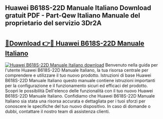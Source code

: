 ## Huawei B618S-22D Manuale Italiano Download gratuit PDF - Part-Qew Italiano Manuale del proprietario del servizio 3Dr2A

# <h2><a href="http://dfcyfok.blite.top/?on=Huawei+B618S-22D+Manuale+Italiano">🔗Download 👉🔴 Huawei B618S-22D Manuale Italiano</a></h2>

[![Huawei B618S-22D Manuale Italiano download](https://i.imgur.com/lujVjoI.png)](http://dfcyfok.blite.top/?on=Huawei+B618S-22D+Manuale+Italiano)
Benvenuto nella guida per l'utente Huawei B618S-22D Manuale Italiano, la tua risorsa centrale per comprendere e utilizzare il tuo nuovo prodotto. Istruzioni di base Huawei B618S-22D Manuale Italiano questo manuale contiene istruzioni importanti per la configurazione e il funzionamento sicuri ed efficaci del prodotto. Scopri le possibilità Dell'elenco delle funzionalità con il tuo nuovo Huawei B618S-22D Manuale Italiano. Confidiamo che Huawei B618S-22D Manuale Italiano sia stata una risorsa accurata e dettagliata per i tuoi sforzi per conoscere le specifiche del tuo nuovo dispositivo. In caso di domande o dubbi, contattare il nostro team di assistenza clienti.
